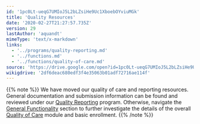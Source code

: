 ```yaml
---
id: '1pc0Lt-ueqG7UMIoJ5L2bLZsiHe9Uc1XboebOYviuMGk'
title: 'Quality Resources'
date: '2020-02-27T21:27:57.735Z'
version: 29
lastAuthor: 'aquandt'
mimeType: 'text/x-markdown'
links:
  - '../programs/quality-reporting.md'
  - '../functions.md'
  - '../functions/quality-of-care.md'
source: 'https://drive.google.com/open?id=1pc0Lt-ueqG7UMIoJ5L2bLZsiHe9Uc1XboebOYviuMGk'
wikigdrive: '2df6deac680edf3f4e35063b01adf72716ae114f'
---
```

{{% note %}}
We have moved our quality of care and reporting resources. General documentation and submission information can be found and reviewed under our [Quality Reporting](../programs/quality-reporting.md) program. Otherwise, navigate the [General Functionality](../functions.md) section to further investigate the details of the overall [Quality of Care](../functions/quality-of-care.md) module and basic enrollment.
{{% /note %}}
